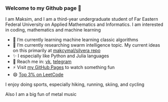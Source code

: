 ### Welcome to my Github page 👋

I am Maksim, and I am a third-year undergraduate student of Far Eastern Federal University on Applied Mathematics and Informatics. I am interested in coding, mathematics and machine learning

- 🌱 I’m currently learning machine learning classic algorithms
- 🔭 I’m currently researching swarm intelligence topic. My current ideas on this primarily at [makcymal/silvera repo](https://github.com/makcymal/silvera)
- ✨ I especially like Python and Julia languages
- 💬 Reach me in: [vk](https://vk.com/makcymal), [telegram](https://t.me/makcymal)
- ⚡ Visit [my GitHub Pages](https://makcymal.github.io) to watch something fun
- 😄 [Top 3% on LeetCode](https://leetcode.com/makcymal/)

I enjoy doing sports, especially hiking, running, skiing, and cycling

Also I am a big fun of metal music
<!-- - 😄 Pronouns: he / him
<!--
**makcymal/makcymal** is a  _special_ ✨ repository because its `README.md` (this file) appears on your GitHub profile.

Here are some ideas to get you started:

- 🔭 I’m currently working on ...
- 🌱 I’m currently learning ...
- 👯 I’m looking to collaborate on ...
- 🤔 I’m looking for help with ...
- 💬 Ask me about ...
- 📫 How to reach me: ...
- 😄 Pronouns: ...
- ⚡ Fun fact: ...
-->
